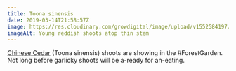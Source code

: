 ```yaml
---
title: Toona sinensis
date: 2019-03-14T21:58:57Z
image: https://res.cloudinary.com/growdigital/image/upload/v1552584197/shoots-F9511B0B.jpg
imageAlt: Young reddish shoots atop thin stem
---
```


[Chinese Cedar](https://pfaf.org/user/plant.aspx?latinname=Toona+sinensis) (Toona sinensis) shoots are showing in the #ForestGarden. Not long before garlicky shoots will be a-ready for an-eating.
